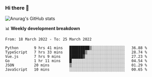 ### Hi there 👋
![Anurag's GitHub stats](https://github-readme-stats.vercel.app/api?username=jami1024&show_icons=true&theme=radical)

📊 **Weekly development breakdown**
<!--START_SECTION:waka-->

```text
From: 18 March 2022 - To: 25 March 2022

Python       9 hrs 41 mins   █████████▒░░░░░░░░░░░░░░░   36.88 %
TypeScript   7 hrs 33 mins   ███████▒░░░░░░░░░░░░░░░░░   28.74 %
Vue.js       7 hrs 9 mins    ██████▓░░░░░░░░░░░░░░░░░░   27.23 %
Go           1 hr 11 mins    █░░░░░░░░░░░░░░░░░░░░░░░░   04.54 %
JSON         20 mins         ▒░░░░░░░░░░░░░░░░░░░░░░░░   01.29 %
JavaScript   10 mins         ░░░░░░░░░░░░░░░░░░░░░░░░░   00.65 %
```

<!--END_SECTION:waka-->
<!--
**jami1024/jami1024** is a ✨ _special_ ✨ repository because its `README.md` (this file) appears on your GitHub profile.

Here are some ideas to get you started:

- 🔭 I’m currently working on ...
- 🌱 I’m currently learning ...
- 👯 I’m looking to collaborate on ...
- 🤔 I’m looking for help with ...
- 💬 Ask me about ...
- 📫 How to reach me: ...
- 😄 Pronouns: ...
- ⚡ Fun fact: ...
-->
